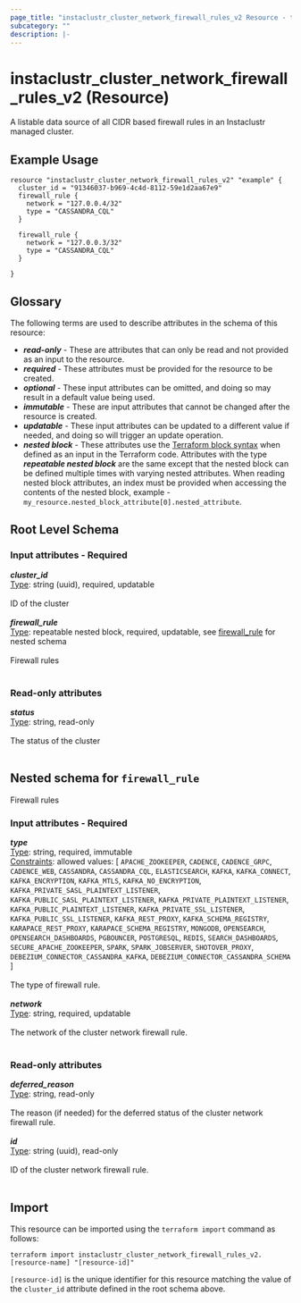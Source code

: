 ```yaml
---
page_title: "instaclustr_cluster_network_firewall_rules_v2 Resource - terraform-provider-instaclustr"
subcategory: ""
description: |-
---
```


# instaclustr_cluster_network_firewall_rules_v2 (Resource)
A listable data source of all CIDR based firewall rules in an Instaclustr managed cluster.
## Example Usage
```
resource "instaclustr_cluster_network_firewall_rules_v2" "example" {
  cluster_id = "91346037-b969-4c4d-8112-59e1d2aa67e9"
  firewall_rule {
    network = "127.0.0.4/32"
    type = "CASSANDRA_CQL"
  }

  firewall_rule {
    network = "127.0.0.3/32"
    type = "CASSANDRA_CQL"
  }

}
```
## Glossary
The following terms are used to describe attributes in the schema of this resource:
- **_read-only_** - These are attributes that can only be read and not provided as an input to the resource.
- **_required_** - These attributes must be provided for the resource to be created.
- **_optional_** - These input attributes can be omitted, and doing so may result in a default value being used.
- **_immutable_** - These are input attributes that cannot be changed after the resource is created.
- **_updatable_** - These input attributes can be updated to a different value if needed, and doing so will trigger an update operation.
- **_nested block_** - These attributes use the [Terraform block syntax](https://www.terraform.io/language/attr-as-blocks) when defined as an input in the Terraform code. Attributes with the type **_repeatable nested block_** are the same except that the nested block can be defined multiple times with varying nested attributes. When reading nested block attributes, an index must be provided when accessing the contents of the nested block, example - `my_resource.nested_block_attribute[0].nested_attribute`.
## Root Level Schema
### Input attributes - Required
*___cluster_id___*<br>
<ins>Type</ins>: string (uuid), required, updatable<br>
<br>ID of the cluster<br><br>
*___firewall_rule___*<br>
<ins>Type</ins>: repeatable nested block, required, updatable, see [firewall_rule](#nested--firewall_rule) for nested schema<br>
<br>Firewall rules<br><br>
### Read-only attributes
*___status___*<br>
<ins>Type</ins>: string, read-only<br>
<br>The status of the cluster<br><br>
<a id="nested--firewall_rule"></a>
## Nested schema for `firewall_rule`
Firewall rules<br>
### Input attributes - Required
*___type___*<br>
<ins>Type</ins>: string, required, immutable<br>
<ins>Constraints</ins>: allowed values: [ `APACHE_ZOOKEEPER`, `CADENCE`, `CADENCE_GRPC`, `CADENCE_WEB`, `CASSANDRA`, `CASSANDRA_CQL`, `ELASTICSEARCH`, `KAFKA`, `KAFKA_CONNECT`, `KAFKA_ENCRYPTION`, `KAFKA_MTLS`, `KAFKA_NO_ENCRYPTION`, `KAFKA_PRIVATE_SASL_PLAINTEXT_LISTENER`, `KAFKA_PUBLIC_SASL_PLAINTEXT_LISTENER`, `KAFKA_PRIVATE_PLAINTEXT_LISTENER`, `KAFKA_PUBLIC_PLAINTEXT_LISTENER`, `KAFKA_PRIVATE_SSL_LISTENER`, `KAFKA_PUBLIC_SSL_LISTENER`, `KAFKA_REST_PROXY`, `KAFKA_SCHEMA_REGISTRY`, `KARAPACE_REST_PROXY`, `KARAPACE_SCHEMA_REGISTRY`, `MONGODB`, `OPENSEARCH`, `OPENSEARCH_DASHBOARDS`, `PGBOUNCER`, `POSTGRESQL`, `REDIS`, `SEARCH_DASHBOARDS`, `SECURE_APACHE_ZOOKEEPER`, `SPARK`, `SPARK_JOBSERVER`, `SHOTOVER_PROXY`, `DEBEZIUM_CONNECTOR_CASSANDRA_KAFKA`, `DEBEZIUM_CONNECTOR_CASSANDRA_SCHEMA` ]<br><br>The type of firewall rule.<br><br>
*___network___*<br>
<ins>Type</ins>: string, required, updatable<br>
<br>The network of the cluster network firewall rule.<br><br>
### Read-only attributes
*___deferred_reason___*<br>
<ins>Type</ins>: string, read-only<br>
<br>The reason (if needed) for the deferred status of the cluster network firewall rule.<br><br>
*___id___*<br>
<ins>Type</ins>: string (uuid), read-only<br>
<br>ID of the cluster network firewall rule.<br><br>
## Import
This resource can be imported using the `terraform import` command as follows:
```
terraform import instaclustr_cluster_network_firewall_rules_v2.[resource-name] "[resource-id]"
```
`[resource-id]` is the unique identifier for this resource matching the value of the `cluster_id` attribute defined in the root schema above.
